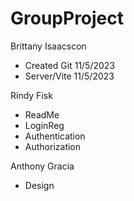 # GroupProject

Brittany Isaacscon 
- Created Git 11/5/2023
- Server/Vite 11/5/2023

Rindy Fisk
- ReadMe
- LoginReg
- Authentication
- Authorization

Anthony Gracia
- Design
